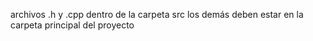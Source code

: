 archivos .h y .cpp dentro de la carpeta src
los demás deben estar en la carpeta principal del proyecto
